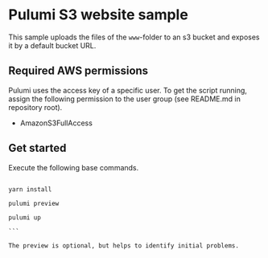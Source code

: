 # Pulumi S3 website sample

This sample uploads the files of the `www`-folder to an s3 bucket and exposes it by a default bucket URL.

## Required AWS permissions

Pulumi uses the access key of a specific user. To get the script running, assign the following permission to the user group (see README.md in repository root).

- AmazonS3FullAccess


## Get started

Execute the following base commands. 

````shell

yarn install 

pulumi preview

pulumi up

```

The preview is optional, but helps to identify initial problems.
